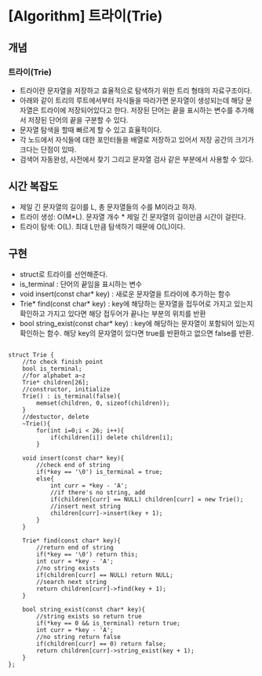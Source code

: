 # [Algorithm] 트라이(Trie)

## 개념

### 트라이(Trie)

-   트라이란 문자열을 저장하고 효율적으로 탐색하기 위한 트리 형태의 자료구조이다.
-   아래와 같이 트리의 루트에서부터 자식들을 따라가면 문자열이 생성되는데 해당 문자열은 트라이에 저장되어있다고 한다. 저장된 단어는 끝을 표시하는 변수를 추가해서 저장된 단어의 끝을 구분할 수 있다.
-   문자열 탐색을 할때 빠르게 할 수 있고 효율적이다.
-   각 노드에서 자식들에 대한 포인터들을 배열로 저장하고 있어서 저장 공간의 크기가 크다는 단점이 있따.
-   검색어 자동완성, 사전에서 찾기 그리고 문자열 검사 같은 부분에서 사용할 수 있다.

## 시간 복잡도

-   제일 긴 문자열의 길이를 L, 총 문자열들의 수를 M이라고 하자.
-   트라이 생성: O(M*L). 문자열 개수 * 제일 긴 문자열의 길이만큼 시간이 걸린다.
-   트라이 탐색: O(L). 최대 L만큼 탐색하기 때문에 O(L)이다.

## 구현

-   struct로 트라이를 선언해준다.
-   is_terminal : 단어의 끝임을 표시하는 변수
-   void insert(const char\* key) : 새로운 문자열을 트라이에 추가하는 함수
-   Trie* find(const char* key) : key에 해당하는 문자열을 접두어로 가지고 있는지 확인하고 가지고 있다면 해당 접두어가 끝나는 부분의 위치를 반환
-   bool string_exist(const char\* key) : key에 해당하는 문자열이 포함되어 있는지 확인하는 함수. 해당 key의 문자열이 있다면 true를 반환하고 없으면 false를 반환.

<pre><code>
struct Trie {
	//to check finish point
	bool is_terminal;
    //for alphabet a~z
    Trie* children[26];
    //constructor, initialize
    Trie() : is_terminal(false){
    	memset(children, 0, sizeof(children));
    }
    //destuctor, delete
    ~Trie(){
    	for(int i=0;i < 26; i++){
        	if(children[i]) delete children[i];
        }
    
    void insert(const char* key){
    	//check end of string
    	if(*key == '\0') is_terminal = true;
        else{
        	int curr = *key - 'A';
            //if there's no string, add
            if(children[curr] == NULL) children[curr] = new Trie();
            //insert next string
            children[curr]->insert(key + 1);
        }
    }
    
    Trie* find(const char* key){
    	//return end of string
    	if(*key == '\0') return this;
        int curr = *key - 'A';
        //no string exists
        if(children[curr] == NULL) return NULL;
        //search next string
        return children[curr]->find(key + 1);
    }
    
    bool string_exist(const char* key){
    	//string exists so return true
    	if(*key == 0 && is_terminal) return true;
        int curr = *key - 'A';
        //no string return false
        if(children[curr] == 0) return false;
        return children[curr]->string_exist(key + 1);
    }
};
</code></pre>
